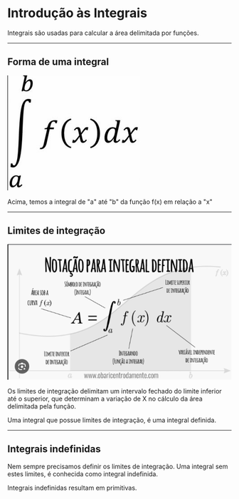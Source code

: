 # Introdução às Integrais

Integrais são usadas para calcular a área delimitada por funções.

---
## Forma de uma integral

![integralForma](https://github.com/joao-pedro-angelo/AventurasPi/blob/main/imgs/IntegralForma.png)

Acima, temos a integral de "a" até "b" da função f(x) em relação a "x"

---
## Limites de integração

![limitesIntegracao](https://github.com/joao-pedro-angelo/AventurasPi/blob/main/imgs/limitesIntegracao.png)

Os limites de integração delimitam um intervalo fechado do limite inferior até o superior, que determinam 
a variação de X no cálculo da área delimitada pela função.

Uma integral que possue limites de integração, é uma integral definida.

---
## Integrais indefinidas

Nem sempre precisamos definir os limites de integração. Uma integral sem estes limites, é conhecida como integral indefinida.

Integrais indefinidas resultam em primitivas.

